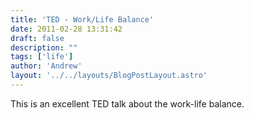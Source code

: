 ```yaml
---
title: 'TED - Work/Life Balance'
date: 2011-02-28 13:31:42
draft: false
description: ""
tags: ['life']
author: 'Andrew'
layout: '../../layouts/BlogPostLayout.astro'
---
```


  This is an excellent TED talk about the work-life balance.
